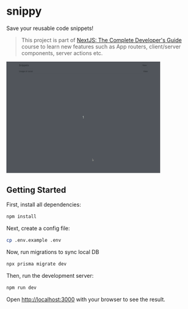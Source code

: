 # snippy

Save your reusable code snippets!

> This project is part of [NextJS: The Complete Developer's Guide](https://www.udemy.com/course/next-js-the-complete-developers-guide/) course to learn new features such as App routers, client/server components, server actions etc.

<img src="./docs/snippy.gif" alt="Snippy Demo" width="80%" />

## Getting Started

First, install all dependencies:

```bash
npm install
```

Next, create a config file:

```bash
cp .env.example .env
```

Now, run migrations to sync local DB

```bash
npx prisma migrate dev
```

Then, run the development server:

```bash
npm run dev
```

Open [http://localhost:3000](http://localhost:3000) with your browser to see the result.
